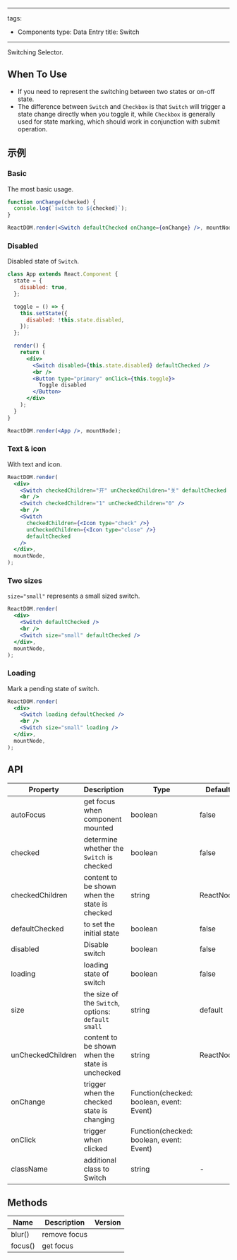 ---
tags:
  - Components
type: Data Entry
title: Switch
------

Switching Selector.

## When To Use

*   If you need to represent the switching between two states or on-off state.
*   The difference between `Switch` and `Checkbox` is that `Switch` will trigger a state change directly when you toggle it, while `Checkbox` is generally used for state marking, which should work in conjunction with submit operation.

## 示例

### Basic

The most basic usage.

```jsx live
function onChange(checked) {
  console.log(`switch to ${checked}`);
}

ReactDOM.render(<Switch defaultChecked onChange={onChange} />, mountNode);
```

### Disabled

Disabled state of `Switch`.

```jsx live
class App extends React.Component {
  state = {
    disabled: true,
  };

  toggle = () => {
    this.setState({
      disabled: !this.state.disabled,
    });
  };

  render() {
    return (
      <div>
        <Switch disabled={this.state.disabled} defaultChecked />
        <br />
        <Button type="primary" onClick={this.toggle}>
          Toggle disabled
        </Button>
      </div>
    );
  }
}

ReactDOM.render(<App />, mountNode);
```

### Text & icon

With text and icon.

```jsx live
ReactDOM.render(
  <div>
    <Switch checkedChildren="开" unCheckedChildren="关" defaultChecked />
    <br />
    <Switch checkedChildren="1" unCheckedChildren="0" />
    <br />
    <Switch
      checkedChildren={<Icon type="check" />}
      unCheckedChildren={<Icon type="close" />}
      defaultChecked
    />
  </div>,
  mountNode,
);
```

### Two sizes

`size="small"` represents a small sized switch.

```jsx live
ReactDOM.render(
  <div>
    <Switch defaultChecked />
    <br />
    <Switch size="small" defaultChecked />
  </div>,
  mountNode,
);
```

### Loading

Mark a pending state of switch.

```jsx live
ReactDOM.render(
  <div>
    <Switch loading defaultChecked />
    <br />
    <Switch size="small" loading />
  </div>,
  mountNode,
);
```

## API

| Property | Description | Type | Default | Version |
| --- | --- | --- | --- | --- |
| autoFocus | get focus when component mounted | boolean | false |  |
| checked | determine whether the `Switch` is checked | boolean | false |  |
| checkedChildren | content to be shown when the state is checked | string|ReactNode |  |  |
| defaultChecked | to set the initial state | boolean | false |  |
| disabled | Disable switch | boolean | false |  |
| loading | loading state of switch | boolean | false |  |
| size | the size of the `Switch`, options: `default` `small` | string | default |  |
| unCheckedChildren | content to be shown when the state is unchecked | string|ReactNode |  |  |
| onChange | trigger when the checked state is changing | Function(checked: boolean, event: Event) |  |  |
| onClick | trigger when clicked | Function(checked: boolean, event: Event) |  | 3.13.0 |
| className | additional class to Switch | string | - | 3.10.1 |

## Methods

| Name    | Description  | Version |
| ------- | ------------ | ------- |
| blur()  | remove focus |         |
| focus() | get focus    |         |
